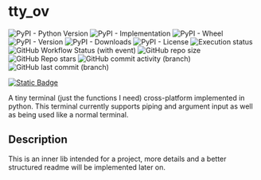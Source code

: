 # tty_ov

![PyPI - Python Version](https://img.shields.io/pypi/pyversions/tty_ov)
![PyPI - Implementation](https://img.shields.io/pypi/implementation/tty_ov)
![PyPI - Wheel](https://img.shields.io/pypi/wheel/tty_ov)
![PyPI - Version](https://img.shields.io/pypi/v/tty_ov?label=pypi%20package:%20tty_ov)
![PyPI - Downloads](https://img.shields.io/pypi/dm/tty_ov)
![PyPI - License](https://img.shields.io/pypi/l/tty_ov)
![Execution status](https://github.com/Hanra-s-work/tty_ov/actions/workflows/python-package.yml/badge.svg)
![GitHub Workflow Status (with event)](https://img.shields.io/github/actions/workflow/status/Hanra-s-work/tty_ov/python-package.yml)
![GitHub repo size](https://img.shields.io/github/repo-size/Hanra-s-work/tty_ov)
![GitHub Repo stars](https://img.shields.io/github/stars/Hanra-s-work/tty_ov)
![GitHub commit activity (branch)](https://img.shields.io/github/commit-activity/m/Hanra-s-work/tty_ov)
![GitHub last commit (branch)](https://img.shields.io/github/last-commit/Hanra-s-work/tty_ov/main)

[![Static Badge](https://img.shields.io/badge/Buy_me_a_tea-Hanra-%235F7FFF?style=flat-square&logo=buymeacoffee&label=Buy%20me%20a%20coffee&labelColor=%235F7FFF&color=%23FFDD00&link=https%3A%2F%2Fwww.buymeacoffee.com%2Fhanra)](https://www.buymeacoffee.com/hanra)

 A tiny terminal (just the functions I need) cross-platform implemented in python.
This terminal currently supports piping and argument input as well as being used like a normal terminal.

## Description

This is an inner lib intended for a project, more details and a better structured readme will be implemented later on.
